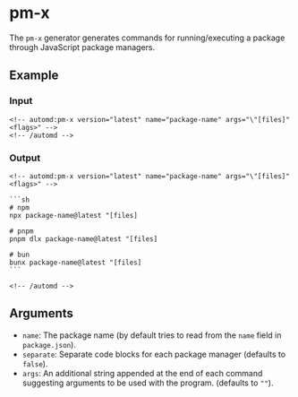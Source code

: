 # pm-x

The `pm-x` generator generates commands for running/executing a package through JavaScript package managers.

## Example

<!-- automd:example generator=pm-x version=latest name="package-name" args="[files] <flags>" -->

### Input

    <!-- automd:pm-x version="latest" name="package-name" args="\"[files]" <flags>" -->
    <!-- /automd -->

### Output

    <!-- automd:pm-x version="latest" name="package-name" args="\"[files]" <flags>" -->

    ```sh
    # npm
    npx package-name@latest "[files]

    # pnpm
    pnpm dlx package-name@latest "[files]

    # bun
    bunx package-name@latest "[files]
    ```

    <!-- /automd -->

<!-- /automd -->

## Arguments

- `name`: The package name (by default tries to read from the `name` field in `package.json`).
- `separate`: Separate code blocks for each package manager (defaults to `false`).
- `args`: An additional string appended at the end of each command suggesting arguments to be used with the program. (defaults to `""`).
